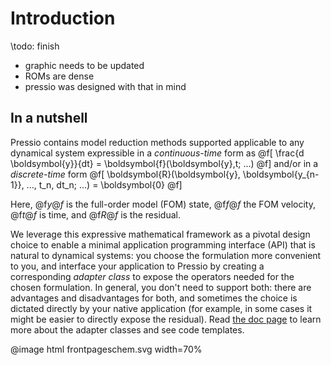 
# Introduction

\todo: finish
- graphic needs to be updated
- ROMs are dense
- pressio was designed with that in mind


## In a nutshell

Pressio contains model reduction methods supported applicable
to any dynamical system expressible in
a *continuous-time* form as
@f[
\frac{d \boldsymbol{y}}{dt} =
\boldsymbol{f}(\boldsymbol{y},t; ...)
@f]
and/or in a *discrete-time* form
@f[
\boldsymbol{R}(\boldsymbol{y}, \boldsymbol{y_{n-1}}, ..., t_n, dt_n; ...) = \boldsymbol{0}
@f]

Here, @f$y@f$ is the full-order model (FOM) state,
@f$f@f$ the FOM velocity, @f$t@f$ is time, and @f$R@f$ is the residual.

We leverage this expressive mathematical framework as a pivotal
design choice to enable a minimal application programming interface (API)
that is natural to dynamical systems: you choose the formulation
more convenient to you, and interface your application to
Pressio by creating a corresponding *adapter class* to expose
the operators needed for the chosen formulation.
In general, you don't need to support both: there are advantages and disadvantages for both,
and sometimes the choice is dictated directly by your native application (for example,
in some cases it might be easier to directly expose the residual).
Read [the doc page](md_pages_components_rom_fom_apis.html)
to learn more about the adapter classes and see code templates.

@image html frontpageschem.svg width=70%
